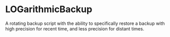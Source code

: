 # LOGarithmicBackup
A rotating backup script with the ability to specifically restore a backup with high precision for recent time, and less precision for distant times.
